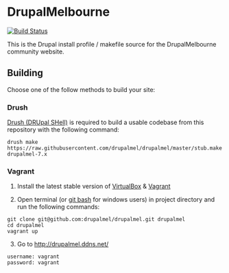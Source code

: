 # DrupalMelbourne

[![Build Status](https://travis-ci.org/drupalmel/drupalmel.svg?branch=master)](https://travis-ci.org/drupalmel/drupalmel)

This is the Drupal install profile / makefile source for the DrupalMelbourne
community website.



## Building

Choose one of the follow methods to build your site:

### Drush

[Drush (DRUpal SHell)](https://github.com/drush-ops/drush) is required to build
a usable codebase from this repository with the following command:

`drush make https://raw.githubusercontent.com/drupalmel/drupalmel/master/stub.make drupalmel-7.x`


### Vagrant

  1. Install the latest stable version of [VirtualBox](https://www.virtualbox.org/wiki/Downloads) & [Vagrant](https://www.vagrantup.com/downloads.html)

  2. Open terminal (or [git bash](https://msysgit.github.io/) for windows users) in project directory and run the following commands:

  ```
  git clone git@github.com:drupalmel/drupalmel.git drupalmel
  cd drupalmel
  vagrant up
  ```

  3. Go to http://drupalmel.ddns.net/

  ```
  username: vagrant
  password: vagrant
  ```

